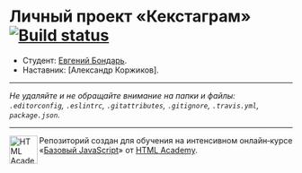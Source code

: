 # Личный проект «Кекстаграм» [![Build status][travis-image]][travis-url]

* Студент: [Евгений Бондарь](https://up.htmlacademy.ru/javascript/9/user/280531).
* Наставник: [Александр Коржиков].

---

_Не удаляйте и не обращайте внимание на папки и файлы:_<br>
_`.editorconfig`, `.eslintrc`, `.gitattributes`, `.gitignore`, `.travis.yml`, `package.json`._

---

<a href="https://htmlacademy.ru/intensive/javascript"><img align="left" width="50" height="50" title="HTML Academy" src="https://up.htmlacademy.ru/static/img/intensive/javascript/logo-for-github.svg"></a>

Репозиторий создан для обучения на интенсивном онлайн‑курсе «[Базовый JavaScript](https://htmlacademy.ru/intensive/javascript)» от [HTML Academy](https://htmlacademy.ru).

[travis-image]: https://travis-ci.org/htmlacademy-javascript/280531-kekstagram.svg?branch=master
[travis-url]: https://travis-ci.org/htmlacademy-javascript/280531-kekstagram
